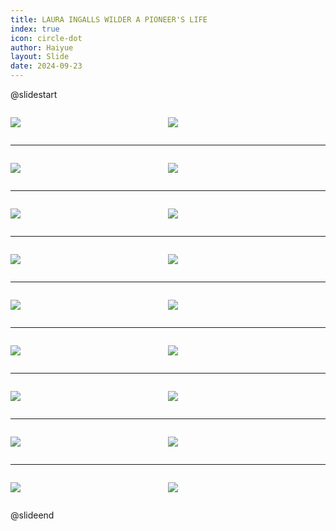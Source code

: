 ```yaml
---
title: LAURA INGALLS WILDER A PIONEER'S LIFE
index: true
icon: circle-dot
author: Haiyue
layout: Slide
date: 2024-09-23
---
```

 
@slidestart

<div style="display:flex">
<div style="flex:1">

![](/reading/english/Level-V/LAURA%20INGALLS%20WILDER%20A%20PIONEER'S%20LIFE/001.webp)
</div>
<div style="flex:1">

![](/reading/english/Level-V/LAURA%20INGALLS%20WILDER%20A%20PIONEER'S%20LIFE/002.webp)
</div>
</div>

---

<div style="display:flex">
<div style="flex:1">

![](/reading/english/Level-V/LAURA%20INGALLS%20WILDER%20A%20PIONEER'S%20LIFE/003.webp)
</div>
<div style="flex:1">

![](/reading/english/Level-V/LAURA%20INGALLS%20WILDER%20A%20PIONEER'S%20LIFE/004.webp)
</div>
</div>

---

<div style="display:flex">
<div style="flex:1">

![](/reading/english/Level-V/LAURA%20INGALLS%20WILDER%20A%20PIONEER'S%20LIFE/005.webp)
</div>
<div style="flex:1">

![](/reading/english/Level-V/LAURA%20INGALLS%20WILDER%20A%20PIONEER'S%20LIFE/006.webp)
</div>
</div>

---

<div style="display:flex">
<div style="flex:1">

![](/reading/english/Level-V/LAURA%20INGALLS%20WILDER%20A%20PIONEER'S%20LIFE/007.webp)
</div>
<div style="flex:1">

![](/reading/english/Level-V/LAURA%20INGALLS%20WILDER%20A%20PIONEER'S%20LIFE/008.webp)
</div>
</div>

---

<div style="display:flex">
<div style="flex:1">

![](/reading/english/Level-V/LAURA%20INGALLS%20WILDER%20A%20PIONEER'S%20LIFE/009.webp)
</div>
<div style="flex:1">

![](/reading/english/Level-V/LAURA%20INGALLS%20WILDER%20A%20PIONEER'S%20LIFE/010.webp)
</div>
</div>

---

<div style="display:flex">
<div style="flex:1">

![](/reading/english/Level-V/LAURA%20INGALLS%20WILDER%20A%20PIONEER'S%20LIFE/011.webp)
</div>
<div style="flex:1">

![](/reading/english/Level-V/LAURA%20INGALLS%20WILDER%20A%20PIONEER'S%20LIFE/012.webp)
</div>
</div>

---

<div style="display:flex">
<div style="flex:1">

![](/reading/english/Level-V/LAURA%20INGALLS%20WILDER%20A%20PIONEER'S%20LIFE/013.webp)
</div>
<div style="flex:1">

![](/reading/english/Level-V/LAURA%20INGALLS%20WILDER%20A%20PIONEER'S%20LIFE/014.webp)
</div>
</div>

---

<div style="display:flex">
<div style="flex:1">

![](/reading/english/Level-V/LAURA%20INGALLS%20WILDER%20A%20PIONEER'S%20LIFE/015.webp)
</div>
<div style="flex:1">

![](/reading/english/Level-V/LAURA%20INGALLS%20WILDER%20A%20PIONEER'S%20LIFE/016.webp)
</div>
</div>

---

<div style="display:flex">
<div style="flex:1">

![](/reading/english/Level-V/LAURA%20INGALLS%20WILDER%20A%20PIONEER'S%20LIFE/017.webp)
</div>
<div style="flex:1">

![](/reading/english/Level-V/LAURA%20INGALLS%20WILDER%20A%20PIONEER'S%20LIFE/018.webp)
</div>
</div>

@slideend